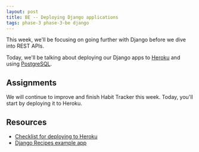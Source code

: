 ```yaml
---
layout: post
title: BE -- Deploying Django applications
tags: phase-3 phase-3-be django
---
```


This week, we'll be focusing on going further with Django before we dive into REST APIs.

Today, we'll be talking about deploying our Django apps to [Heroku](https://www.heroku.com/) and using [PostgreSQL](https://www.postgresql.org/).

## Assignments

We will continue to improve and finish Habit Tracker this week. Today, you'll start by deploying it to Heroku.

## Resources

- [Checklist for deploying to Heroku](https://github.com/momentumlearn/student-resources/blob/main/articles/deploy-django-to-heroku.md)
- [Django Recipes example app](https://github.com/momentum-team-5/example--django-recipes)

